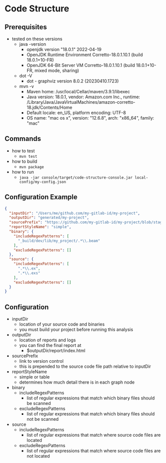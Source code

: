 # Code Structure

## Prerequisites
- tested on these versions
  - java -version
    - openjdk version "18.0.1" 2022-04-19
    - OpenJDK Runtime Environment Corretto-18.0.1.10.1 (build 18.0.1+10-FR)
    - OpenJDK 64-Bit Server VM Corretto-18.0.1.10.1 (build 18.0.1+10-FR, mixed mode, sharing)
  - dot -V
    - dot - graphviz version 8.0.2 (20230410.1723)
  - mvn -v
    - Maven home: /usr/local/Cellar/maven/3.9.1/libexec
    - Java version: 18.0.1, vendor: Amazon.com Inc., runtime: /Library/Java/JavaVirtualMachines/amazon-corretto-18.jdk/Contents/Home
    - Default locale: en_US, platform encoding: UTF-8
    - OS name: "mac os x", version: "12.6.8", arch: "x86_64", family: "mac"

## Commands
- how to test
  - `mvn test`
- how to build
  - `mvn package`
- how to run
  - `java -jar console/target/code-structure-console.jar local-config/my-config.json`

## Configuration Example
```json
{
  "inputDir": "/Users/me/github.com/my-gitlab-id/my-project",
  "outputDir": "generated/my-project",
  "sourcePrefix": "https://github.com/my-gitlab-id/my-project/blob/staging/",
  "reportStyleName": "simple",
  "binary": {
    "includeRegexPatterns": [
      "_build/dev/lib/my_project/.*\\.beam"
    ],
    "excludeRegexPatterns": []
  },
  "source": {
    "includeRegexPatterns": [
      ".*\\.ex",
      ".*\\.exs"
    ],
    "excludeRegexPatterns": []
  }
}
```

## Configuration
- inputDir
  - location of your source code and binaries
  - you must build your project before running this analysis
- outputDir
  - location of reports and logs
  - you can find the final report at
    - $outputDir/report/index.html
- sourcePrefix
  - link to version control
  - this is prepended to the source code file path relative to inputDir
- reportStyleName
  - simple or table
  - determines how much detail there is in each graph node
- binary
  - includeRegexPatterns
    - list of regular expressions that match which binary files should be scanned
  - excludeRegexPatterns
    - list of regular expressions that match which binary files should not be scanned
- source
  - includeRegexPatterns
    - list of regular expressions that match where source code files are located
  - excludeRegexPatterns
    - list of regular expressions that match where source code files are not located
